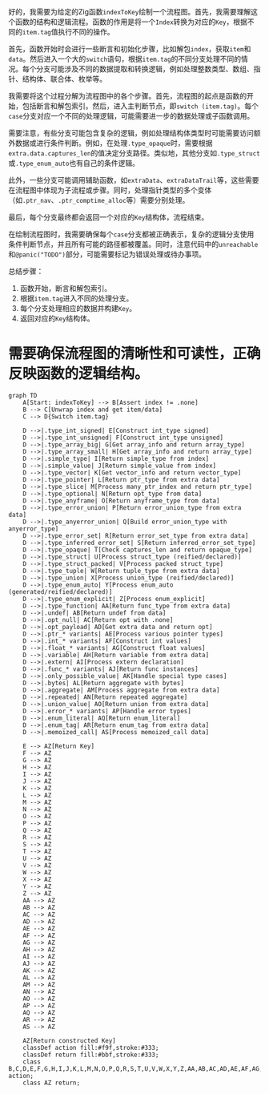 好的，我需要为给定的Zig函数`indexToKey`绘制一个流程图。首先，我需要理解这个函数的结构和逻辑流程。函数的作用是将一个`Index`转换为对应的`Key`，根据不同的`item.tag`值执行不同的操作。

首先，函数开始时会进行一些断言和初始化步骤，比如解包`index`，获取`item`和`data`。然后进入一个大的`switch`语句，根据`item.tag`的不同分支处理不同的情况。每个分支可能涉及不同的数据提取和转换逻辑，例如处理整数类型、数组、指针、结构体、联合体、枚举等。

我需要将这个过程分解为流程图中的各个步骤。首先，流程图的起点是函数的开始，包括断言和解包索引。然后，进入主判断节点，即`switch (item.tag)`。每个`case`分支对应一个不同的处理逻辑，可能需要进一步的数据处理或子函数调用。

需要注意，有些分支可能包含复杂的逻辑，例如处理结构体类型时可能需要访问额外数据或进行条件判断。例如，在处理`.type_opaque`时，需要根据`extra.data.captures_len`的值决定分支路径。类似地，其他分支如`.type_struct`或`.type_enum_auto`也有自己的条件逻辑。

此外，一些分支可能调用辅助函数，如`extraData`、`extraDataTrail`等，这些需要在流程图中体现为子流程或步骤。同时，处理指针类型的多个变体（如`.ptr_nav`、`.ptr_comptime_alloc`等）需要分别处理。

最后，每个分支最终都会返回一个对应的`Key`结构体，流程结束。

在绘制流程图时，我需要确保每个`case`分支都被正确表示，复杂的逻辑分支使用条件判断节点，并且所有可能的路径都被覆盖。同时，注意代码中的`unreachable`和`@panic("TODO")`部分，可能需要标记为错误处理或待办事项。

总结步骤：
1. 函数开始，断言和解包索引。
2. 根据`item.tag`进入不同的处理分支。
3. 每个分支处理相应的数据并构建`Key`。
4. 返回对应的`Key`结构体。

需要确保流程图的清晰性和可读性，正确反映函数的逻辑结构。
================================================
```mermaid
graph TD
    A[Start: indexToKey] --> B[Assert index != .none]
    B --> C[Unwrap index and get item/data]
    C --> D{Switch item.tag}
    
    D -->|.type_int_signed| E[Construct int_type signed]
    D -->|.type_int_unsigned| F[Construct int_type unsigned]
    D -->|.type_array_big| G[Get array_info and return array_type]
    D -->|.type_array_small| H[Get array_info and return array_type]
    D -->|.simple_type| I[Return simple_type from index]
    D -->|.simple_value| J[Return simple_value from index]
    D -->|.type_vector| K[Get vector_info and return vector_type]
    D -->|.type_pointer| L[Return ptr_type from extra data]
    D -->|.type_slice| M[Process many_ptr_index and return ptr_type]
    D -->|.type_optional| N[Return opt_type from data]
    D -->|.type_anyframe| O[Return anyframe_type from data]
    D -->|.type_error_union| P[Return error_union_type from extra data]
    D -->|.type_anyerror_union| Q[Build error_union_type with anyerror_type]
    D -->|.type_error_set| R[Return error_set_type from extra data]
    D -->|.type_inferred_error_set| S[Return inferred_error_set_type]
    D -->|.type_opaque| T[Check captures_len and return opaque_type]
    D -->|.type_struct| U[Process struct_type (reified/declared)]
    D -->|.type_struct_packed| V[Process packed struct_type]
    D -->|.type_tuple| W[Return tuple_type from extra data]
    D -->|.type_union| X[Process union_type (reified/declared)]
    D -->|.type_enum_auto| Y[Process enum_auto (generated/reified/declared)]
    D -->|.type_enum_explicit| Z[Process enum_explicit]
    D -->|.type_function| AA[Return func_type from extra data]
    D -->|.undef| AB[Return undef from data]
    D -->|.opt_null| AC[Return opt with .none]
    D -->|.opt_payload| AD[Get extra data and return opt]
    D -->|.ptr_* variants| AE[Process various pointer types]
    D -->|.int_* variants| AF[Construct int values]
    D -->|.float_* variants| AG[Construct float values]
    D -->|.variable| AH[Return variable from extra data]
    D -->|.extern| AI[Process extern declaration]
    D -->|.func_* variants| AJ[Return func instances]
    D -->|.only_possible_value| AK[Handle special type cases]
    D -->|.bytes| AL[Return aggregate with bytes]
    D -->|.aggregate| AM[Process aggregate from extra data]
    D -->|.repeated| AN[Return repeated aggregate]
    D -->|.union_value| AO[Return union from extra data]
    D -->|.error_* variants| AP[Handle error types]
    D -->|.enum_literal| AQ[Return enum_literal]
    D -->|.enum_tag| AR[Return enum_tag from extra data]
    D -->|.memoized_call| AS[Process memoized_call data]

    E --> AZ[Return Key]
    F --> AZ
    G --> AZ
    H --> AZ
    I --> AZ
    J --> AZ
    K --> AZ
    L --> AZ
    M --> AZ
    N --> AZ
    O --> AZ
    P --> AZ
    Q --> AZ
    R --> AZ
    S --> AZ
    T --> AZ
    U --> AZ
    V --> AZ
    W --> AZ
    X --> AZ
    Y --> AZ
    Z --> AZ
    AA --> AZ
    AB --> AZ
    AC --> AZ
    AD --> AZ
    AE --> AZ
    AF --> AZ
    AG --> AZ
    AH --> AZ
    AI --> AZ
    AJ --> AZ
    AK --> AZ
    AL --> AZ
    AM --> AZ
    AN --> AZ
    AO --> AZ
    AP --> AZ
    AQ --> AZ
    AR --> AZ
    AS --> AZ

    AZ[Return constructed Key]
    classDef action fill:#f9f,stroke:#333;
    classDef return fill:#bbf,stroke:#333;
    class B,C,D,E,F,G,H,I,J,K,L,M,N,O,P,Q,R,S,T,U,V,W,X,Y,Z,AA,AB,AC,AD,AE,AF,AG,AH,AI,AJ,AK,AL,AM,AN,AO,AP,AQ,AR,AS action;
    class AZ return;
```
